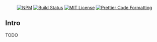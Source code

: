 <p align="center">
  <a href="https://www.npmjs.com/package/dexa-ai"><img alt="NPM" src="https://img.shields.io/npm/v/dexa-ai.svg" /></a>
  <a href="https://github.com/dexaai/llm-tools/actions/workflows/test.yml"><img alt="Build Status" src="https://github.com/dexaai/llm-tools/actions/workflows/main.yml/badge.svg" /></a>
  <a href="https://github.com/dexaai/llm-tools/blob/main/license"><img alt="MIT License" src="https://img.shields.io/badge/license-MIT-blue" /></a>
  <a href="https://prettier.io"><img alt="Prettier Code Formatting" src="https://img.shields.io/badge/code_style-prettier-brightgreen.svg" /></a>
</p>

## Intro

TODO
